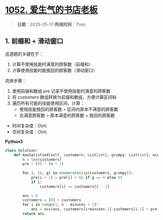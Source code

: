 # [1052. 爱生气的书店老板](https://leetcode.cn/problems/grumpy-bookstore-owner/description/)

> **日期**：2025-05-17
> **所用时间**：7min

## 1. 前缀和 + 滑动窗口

这道题的关键在于：
1. 计算不使用技能时满意的顾客数（前缀和）
2. 计算使用技能时能挽回的顾客数（滑动窗口）

具体步骤：
1. 使用前缀和数组 $pre$ 记录不使用技能时满意的顾客数
2. 将 $customers$ 数组转换为前缀和数组，方便计算区间和
3. 遍历所有可能的技能使用区间，计算：
   - 使用技能挽回的顾客数 = 区间内原本不满意的顾客数
   - 总满意顾客数 = 原本满意的顾客数 + 挽回的顾客数

- 时间复杂度：$O(n)$
- 空间复杂度：$O(n)$

**Python3**

```python
class Solution:
    def maxSatisfied(self, customers: List[int], grumpy: List[int], minutes: int) -> int:
        n = len(customers)
        pre = [0] * (n + 1)
        
        for i, (c, g) in enumerate(zip(customers, grumpy)):
            pre[i + 1] = pre[i] + (c if g == 0 else 0)
            if i:
                customers[i] += customers[i - 1]
        
        ans = 0
        customers = [0] + customers
        for i in range(1, n - minutes + 2):
            ans = max(ans, customers[i+minutes-1]-customers[i-1] + pre[-1]-(pre[i+minutes-1]-pre[i-1]))
        return ans
```
